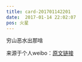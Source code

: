 ```yaml
---
title: card-201701142201
date:  2017-01-14 22:02:07
pos: 火星
---
```

穷山恶水出那啥 

来源于个人weibo：[原文链接](https://m.weibo.cn/status/EqPoOvLKf?mblogid=EqPoOvLKf)